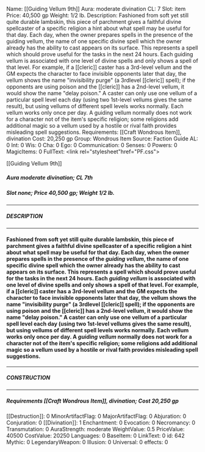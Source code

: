 Name: [[Guiding Vellum 9th]]
Aura: moderate divination
CL: 7
Slot: item
Price: 40,500 gp
Weight: 1/2 lb.
Description: Fashioned from soft yet still quite durable lambskin, this piece of parchment gives a faithful divine spellcaster of a specific religion a hint about what spell may be useful for that day. Each day, when the owner prepares spells in the presence of the guiding vellum, the name of one specific divine spell which the owner already has the ability to cast appears on its surface. This represents a spell which should prove useful for the tasks in the next 24 hours. Each guiding vellum is associated with one level of divine spells and only shows a spell of that level. For example, if a [[cleric]] caster has a 3rd-level vellum and the GM expects the character to face invisible opponents later that day, the vellum shows the name "invisibility purge" (a 3rdlevel [[cleric]] spell); if the opponents are using poison and the [[cleric]] has a 2nd-level vellum, it would show the name "delay poison." A caster can only use one vellum of a particular spell level each day (using two 1st-level vellums gives the same result), but using vellums of different spell levels works normally. Each vellum works only once per day. A guiding vellum normally does not work for a character not of the item's specific religion; some religions add additional magic so a vellum used by a hostile or rival faith provides misleading spell suggestions.
Requirements: [[Craft Wondrous Item]], divination
Cost: 20,250 gp
Group: Wondrous Item
Source: Faction Guide
AL: 0
Int: 0
Wis: 0
Cha: 0
Ego: 0
Communication: 0
Senses: 0
Powers: 0
MagicItems: 0
FullText: <link rel="stylesheet"href="PF.css"><div class="heading"><p class="alignleft">[[Guiding Vellum 9th]]</p><div style="clear: both;"></div></div><div><h5><b>Aura </b>moderate divination; <b>CL </b>7th</h5><h5><b>Slot </b>none; <b>Price </b>40,500 gp; <b>Weight </b>1/2 lb.</h5></div><hr/><div><h5><b>DESCRIPTION</b></h5></div><hr/><div><h4><p>Fashioned from soft yet still quite durable lambskin, this piece of parchment gives a faithful divine spellcaster of a specific religion a hint about what spell may be useful for that day. Each day, when the owner prepares spells in the presence of the <i>guiding vellum</i>, the name of one specific divine spell which the owner already has the ability to cast appears on its surface. This represents a spell which should prove useful for the tasks in the next 24 hours. Each <i>guiding vellum</i> is associated with one level of divine spells and only shows a spell of that level. For example, if a [[cleric]] caster has a 3rd-level vellum and the GM expects the character to face invisible opponents later that day, the vellum shows the name "invisibility purge" (a 3rdlevel [[cleric]] spell); if the opponents are using poison and the [[cleric]] has a 2nd-level vellum, it would show the name "delay poison." A caster can only use one vellum of a particular spell level each day (using two 1st-level vellums gives the same result), but using vellums of different spell levels works normally. Each vellum works only once per day. A <i>guiding vellum</i> normally does not work for a character not of the item's specific religion; some religions add additional magic so a vellum used by a hostile or rival faith provides misleading spell suggestions.</p></h4></div><hr/><div><h5><b>CONSTRUCTION</b></h5></div><hr/><div><h5><b>Requirements </b>[[Craft Wondrous Item]], <i>divination</i>; <b>Cost </b>20,250 gp</h5></div>
[[Destruction]]: 0
MinorArtifactFlag: 0
MajorArtifactFlag: 0
Abjuration: 0
Conjuration: 0
[[Divination]]: 1
Enchantment: 0
Evocation: 0
Necromancy: 0
Transmutation: 0
AuraStrength: moderate
WeightValue: 0.5
PriceValue: 40500
CostValue: 20250
Languages: 0
BaseItem: 0
LinkText: 0
id: 642
Mythic: 0
LegendaryWeapon: 0
Illusion: 0
Universal: 0
effects: 0
